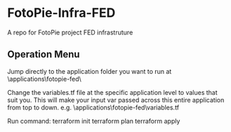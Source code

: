 # FotoPie-Infra-FED
A repo for FotoPie project FED infrastruture

## Operation Menu
Jump directly to the application folder you want to run at \applications\fotopie-fed\

Change the variables.tf file at the specific application level to values that suit you. This will make your input var passed across this entire application from top to down. e.g. \applications\fotopie-fed\variables.tf

Run command: terraform init
             terraform plan
             terraform apply
